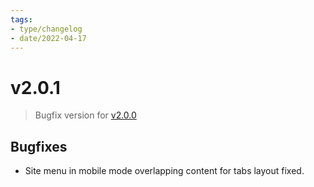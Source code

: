 ```yaml
---
tags:
- type/changelog
- date/2022-04-17
---
```

   
# v2.0.1   
> Bugfix version for [v2.0.0](../Changelog/v2.0.0.md)   
   
## Bugfixes   
   
- Site menu in mobile mode overlapping content for tabs layout fixed.